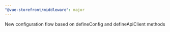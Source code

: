 ```yaml
---
"@vue-storefront/middleware": major
---
```


New configuration flow based on defineConfig and defineApiClient methods
